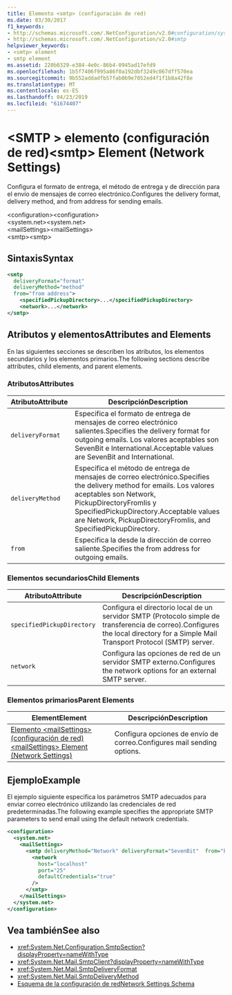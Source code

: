 ```yaml
---
title: Elemento <smtp> (configuración de red)
ms.date: 03/30/2017
f1_keywords:
- http://schemas.microsoft.com/.NetConfiguration/v2.0#configuration/system.net/mailSettings/smtp
- http://schemas.microsoft.com/.NetConfiguration/v2.0#smtp
helpviewer_keywords:
- <smtp> element
- smtp element
ms.assetid: 220b0329-e384-4e0c-86b4-0945ad17efd9
ms.openlocfilehash: 1b5f7406f995a86f0a192dbf3249c067dff570ea
ms.sourcegitcommit: 9b552addadfb57fab0b9e7852ed4f1f1b8a42f8e
ms.translationtype: MT
ms.contentlocale: es-ES
ms.lasthandoff: 04/23/2019
ms.locfileid: "61674407"
---
```

# <a name="smtp-element-network-settings"></a><span data-ttu-id="5bf27-102">\<SMTP > elemento (configuración de red)</span><span class="sxs-lookup"><span data-stu-id="5bf27-102">\<smtp> Element (Network Settings)</span></span>
<span data-ttu-id="5bf27-103">Configura el formato de entrega, el método de entrega y de dirección para el envío de mensajes de correo electrónico.</span><span class="sxs-lookup"><span data-stu-id="5bf27-103">Configures the delivery format, delivery method, and from address for sending emails.</span></span>  
  
 <span data-ttu-id="5bf27-104">\<configuration></span><span class="sxs-lookup"><span data-stu-id="5bf27-104">\<configuration></span></span>  
<span data-ttu-id="5bf27-105">\<system.net></span><span class="sxs-lookup"><span data-stu-id="5bf27-105">\<system.net></span></span>  
<span data-ttu-id="5bf27-106">\<mailSettings></span><span class="sxs-lookup"><span data-stu-id="5bf27-106">\<mailSettings></span></span>  
<span data-ttu-id="5bf27-107">\<smtp></span><span class="sxs-lookup"><span data-stu-id="5bf27-107">\<smtp></span></span>  
  
## <a name="syntax"></a><span data-ttu-id="5bf27-108">Sintaxis</span><span class="sxs-lookup"><span data-stu-id="5bf27-108">Syntax</span></span>  
  
```xml  
<smtp  
  deliveryFormat="format"  
  deliveryMethod="method"  
  from="from address">
    <specifiedPickupDirectory>...</specifiedPickupDirectory>  
    <network>...</network>  
</smtp>  
```  
  
## <a name="attributes-and-elements"></a><span data-ttu-id="5bf27-109">Atributos y elementos</span><span class="sxs-lookup"><span data-stu-id="5bf27-109">Attributes and Elements</span></span>  
 <span data-ttu-id="5bf27-110">En las siguientes secciones se describen los atributos, los elementos secundarios y los elementos primarios.</span><span class="sxs-lookup"><span data-stu-id="5bf27-110">The following sections describe attributes, child elements, and parent elements.</span></span>  
  
### <a name="attributes"></a><span data-ttu-id="5bf27-111">Atributos</span><span class="sxs-lookup"><span data-stu-id="5bf27-111">Attributes</span></span>  
  
|<span data-ttu-id="5bf27-112">Atributo</span><span class="sxs-lookup"><span data-stu-id="5bf27-112">Attribute</span></span>|<span data-ttu-id="5bf27-113">Descripción</span><span class="sxs-lookup"><span data-stu-id="5bf27-113">Description</span></span>|  
|---------------|-----------------|  
|`deliveryFormat`|<span data-ttu-id="5bf27-114">Especifica el formato de entrega de mensajes de correo electrónico salientes.</span><span class="sxs-lookup"><span data-stu-id="5bf27-114">Specifies the delivery format for outgoing emails.</span></span> <span data-ttu-id="5bf27-115">Los valores aceptables son SevenBit e International.</span><span class="sxs-lookup"><span data-stu-id="5bf27-115">Acceptable values are SevenBit and International.</span></span>|  
|`deliveryMethod`|<span data-ttu-id="5bf27-116">Especifica el método de entrega de mensajes de correo electrónico.</span><span class="sxs-lookup"><span data-stu-id="5bf27-116">Specifies the delivery method for emails.</span></span> <span data-ttu-id="5bf27-117">Los valores aceptables son Network, PickupDirectoryFromIis y SpecifiedPickupDirectory.</span><span class="sxs-lookup"><span data-stu-id="5bf27-117">Acceptable values are Network, PickupDirectoryFromIis, and SpecifiedPickupDirectory.</span></span>|  
|`from`|<span data-ttu-id="5bf27-118">Especifica la desde la dirección de correo saliente.</span><span class="sxs-lookup"><span data-stu-id="5bf27-118">Specifies the from address for outgoing emails.</span></span>|  
  
### <a name="child-elements"></a><span data-ttu-id="5bf27-119">Elementos secundarios</span><span class="sxs-lookup"><span data-stu-id="5bf27-119">Child Elements</span></span>  
  
|<span data-ttu-id="5bf27-120">Atributo</span><span class="sxs-lookup"><span data-stu-id="5bf27-120">Attribute</span></span>|<span data-ttu-id="5bf27-121">Descripción</span><span class="sxs-lookup"><span data-stu-id="5bf27-121">Description</span></span>|  
|---------------|-----------------|  
|`specifiedPickupDirectory`|<span data-ttu-id="5bf27-122">Configura el directorio local de un servidor SMTP (Protocolo simple de transferencia de correo).</span><span class="sxs-lookup"><span data-stu-id="5bf27-122">Configures the local directory for a Simple Mail Transport Protocol (SMTP) server.</span></span>|  
|`network`|<span data-ttu-id="5bf27-123">Configura las opciones de red de un servidor SMTP externo.</span><span class="sxs-lookup"><span data-stu-id="5bf27-123">Configures the network options for an external SMTP server.</span></span>|  
  
### <a name="parent-elements"></a><span data-ttu-id="5bf27-124">Elementos primarios</span><span class="sxs-lookup"><span data-stu-id="5bf27-124">Parent Elements</span></span>  
  
|<span data-ttu-id="5bf27-125">**Element**</span><span class="sxs-lookup"><span data-stu-id="5bf27-125">**Element**</span></span>|<span data-ttu-id="5bf27-126">**Descripción**</span><span class="sxs-lookup"><span data-stu-id="5bf27-126">**Description**</span></span>|  
|-----------------|---------------------|  
|[<span data-ttu-id="5bf27-127">Elemento \<mailSettings> (configuración de red)</span><span class="sxs-lookup"><span data-stu-id="5bf27-127">\<mailSettings> Element (Network Settings)</span></span>](../../../../../docs/framework/configure-apps/file-schema/network/mailsettings-element-network-settings.md)|<span data-ttu-id="5bf27-128">Configura opciones de envío de correo.</span><span class="sxs-lookup"><span data-stu-id="5bf27-128">Configures mail sending options.</span></span>|  
  
## <a name="example"></a><span data-ttu-id="5bf27-129">Ejemplo</span><span class="sxs-lookup"><span data-stu-id="5bf27-129">Example</span></span>  
 <span data-ttu-id="5bf27-130">El ejemplo siguiente especifica los parámetros SMTP adecuados para enviar correo electrónico utilizando las credenciales de red predeterminadas.</span><span class="sxs-lookup"><span data-stu-id="5bf27-130">The following example specifies the appropriate SMTP parameters to send email using the default network credentials.</span></span>  
  
```xml  
<configuration>  
  <system.net>  
    <mailSettings>  
      <smtp deliveryMethod="Network" deliveryFormat="SevenBit"  from="ben@contoso.com">  
        <network  
          host="localhost"  
          port="25"  
          defaultCredentials="true"  
        />  
      </smtp>  
    </mailSettings>  
  </system.net>  
</configuration>  
```  
  
## <a name="see-also"></a><span data-ttu-id="5bf27-131">Vea también</span><span class="sxs-lookup"><span data-stu-id="5bf27-131">See also</span></span>

- <xref:System.Net.Configuration.SmtpSection?displayProperty=nameWithType>
- <xref:System.Net.Mail.SmtpClient?displayProperty=nameWithType>
- <xref:System.Net.Mail.SmtpDeliveryFormat>
- <xref:System.Net.Mail.SmtpDeliveryMethod>
- [<span data-ttu-id="5bf27-132">Esquema de la configuración de red</span><span class="sxs-lookup"><span data-stu-id="5bf27-132">Network Settings Schema</span></span>](../../../../../docs/framework/configure-apps/file-schema/network/index.md)
